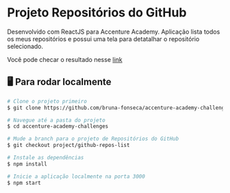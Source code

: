 # Projeto Repositórios do GitHub

Desenvolvido com ReactJS para Accenture Academy. Aplicação lista todos os meus repositórios e possui uma tela para detatalhar o repositório selecionado.

Você pode checar o resultado nesse [link](https://repo-list-github.netlify.app/)

## 🖥️ Para rodar localmente

``` bash
# Clone o projeto primeiro
$ git clone https://github.com/bruna-fonseca/accenture-academy-challenges.git

# Navegue até a pasta do projeto
$ cd accenture-academy-challenges

# Mude a branch para o projeto de Repositórios do GitHub
$ git checkout project/github-repos-list

# Instale as dependências
$ npm install

# Inicie a aplicação localmente na porta 3000
$ npm start


```
